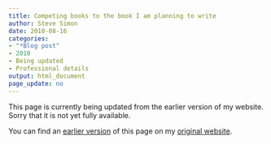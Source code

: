 ```yaml
---
title: Competing books to the book I am planning to write
author: Steve Simon
date: 2010-08-16
categories:
- "*Blog post"
- 2010
- Being updated
- Professional details
output: html_document
page_update: no
---
```


This page is currently being updated from the earlier version of my website. Sorry that it is not yet fully available.

<!---More--->

You can find an [earlier version][sim1] of this page on my [original website][sim2].

[sim1]: http://www.pmean.com/10/CompetingBooks.html
[sim2]: http://www.pmean.com/original_site.html

